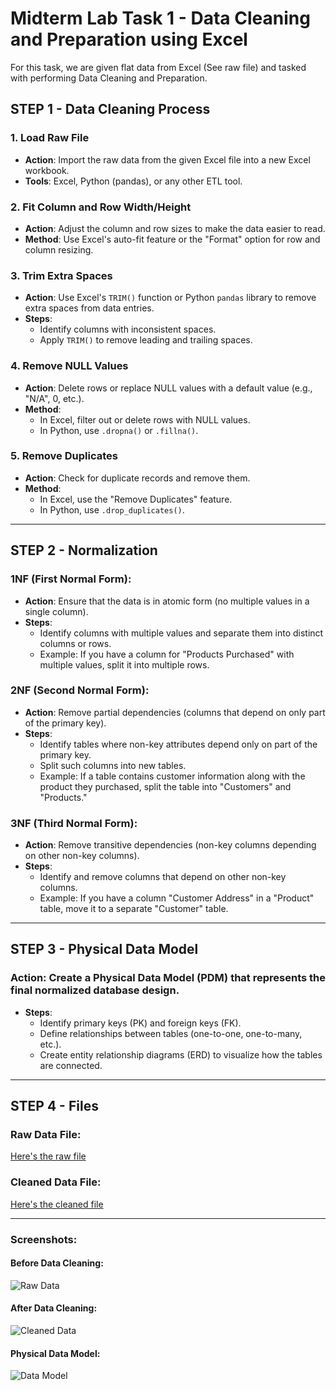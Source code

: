 # Midterm Lab Task 1 - Data Cleaning and Preparation using Excel

For this task, we are given flat data from Excel (See raw file) and tasked with performing Data Cleaning and Preparation.

## STEP 1 - Data Cleaning Process

### 1. **Load Raw File**
- **Action**: Import the raw data from the given Excel file into a new Excel workbook.
- **Tools**: Excel, Python (pandas), or any other ETL tool.

### 2. **Fit Column and Row Width/Height**
- **Action**: Adjust the column and row sizes to make the data easier to read.
- **Method**: Use Excel's auto-fit feature or the "Format" option for row and column resizing.

### 3. **Trim Extra Spaces**
- **Action**: Use Excel's `TRIM()` function or Python `pandas` library to remove extra spaces from data entries.
- **Steps**:
  - Identify columns with inconsistent spaces.
  - Apply `TRIM()` to remove leading and trailing spaces.

### 4. **Remove NULL Values**
- **Action**: Delete rows or replace NULL values with a default value (e.g., "N/A", 0, etc.).
- **Method**:
  - In Excel, filter out or delete rows with NULL values.
  - In Python, use `.dropna()` or `.fillna()`.

### 5. **Remove Duplicates**
- **Action**: Check for duplicate records and remove them.
- **Method**:
  - In Excel, use the "Remove Duplicates" feature.
  - In Python, use `.drop_duplicates()`.

---

## STEP 2 - Normalization

### **1NF (First Normal Form)**:
- **Action**: Ensure that the data is in atomic form (no multiple values in a single column).
- **Steps**:
  - Identify columns with multiple values and separate them into distinct columns or rows.
  - Example: If you have a column for "Products Purchased" with multiple values, split it into multiple rows.

### **2NF (Second Normal Form)**:
- **Action**: Remove partial dependencies (columns that depend on only part of the primary key).
- **Steps**:
  - Identify tables where non-key attributes depend only on part of the primary key.
  - Split such columns into new tables.
  - Example: If a table contains customer information along with the product they purchased, split the table into "Customers" and "Products."

### **3NF (Third Normal Form)**:
- **Action**: Remove transitive dependencies (non-key columns depending on other non-key columns).
- **Steps**:
  - Identify and remove columns that depend on other non-key columns.
  - Example: If you have a column "Customer Address" in a "Product" table, move it to a separate "Customer" table.

---

## STEP 3 - Physical Data Model

### **Action**: Create a Physical Data Model (PDM) that represents the final normalized database design.
- **Steps**:
  - Identify primary keys (PK) and foreign keys (FK).
  - Define relationships between tables (one-to-one, one-to-many, etc.).
  - Create entity relationship diagrams (ERD) to visualize how the tables are connected.

---

## STEP 4 - Files

### **Raw Data File:**
[Here's the raw file](https://github.com/NaythanIsME/EDM-Portfolio/blob/main/Midterm%20Task%201/Files/ways_to_clean_dataRaw.xlsx)

### **Cleaned Data File:**
[Here's the cleaned file](https://github.com/NaythanIsME/EDM-Portfolio/blob/main/Midterm%20Task%201/Files/NathanielLimiac_I103.xlsx)

---

### **Screenshots:**

#### Before Data Cleaning:
![Raw Data](Images/Raw_Data.jpg)

#### After Data Cleaning:
![Cleaned Data](Images/Cleaned_Data.jpg)

#### Physical Data Model:
![Data Model](Images/Data_Model.jpg)

